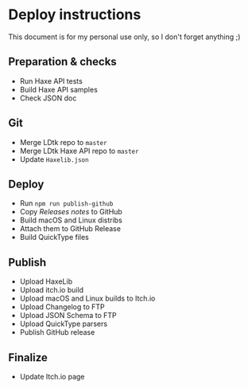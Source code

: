 # Deploy instructions

This document is for my personal use only, so I don't forget anything ;)

## Preparation & checks
- Run Haxe API tests
- Build Haxe API samples
- Check JSON doc

## Git
- Merge LDtk repo to `master`
- Merge LDtk Haxe API repo to `master`
- Update `Haxelib.json`

## Deploy
- Run `npm run publish-github`
- Copy *Releases notes* to GitHub
- Build macOS and Linux distribs
- Attach them to GitHub Release
- Build QuickType files

## Publish
- Upload HaxeLib
- Upload itch.io build
- Upload macOS and Linux builds to Itch.io
- Upload Changelog to FTP
- Upload JSON Schema to FTP
- Upload QuickType parsers
- Publish GitHub release

## Finalize
- Update Itch.io page
